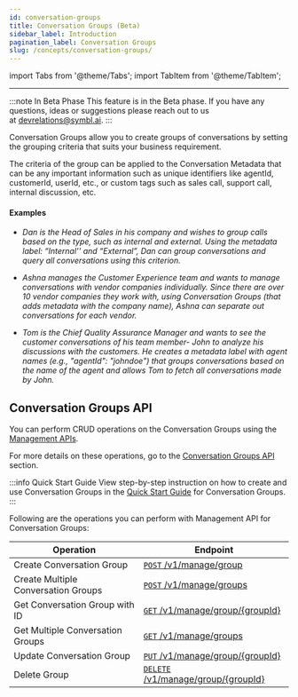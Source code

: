 ```yaml
---
id: conversation-groups
title: Conversation Groups (Beta)
sidebar_label: Introduction
pagination_label: Conversation Groups
slug: /concepts/conversation-groups/
---
```


import Tabs from '@theme/Tabs';
import TabItem from '@theme/TabItem';

---

:::note In Beta Phase
This feature is in the Beta phase. If you have any questions, ideas or suggestions please reach out to us at devrelations@symbl.ai.
:::

Conversation Groups allow you to create groups of conversations by setting the grouping criteria that suits your business requirement.

The criteria of the group can be applied to the Conversation Metadata that can be any important information such as unique identifiers like agentId, customerId, userId, etc., or custom tags such as sales call, support call, internal discussion, etc. 

#### Examples

- *Dan is the Head of Sales in his company and wishes to group calls based on the type, such as internal and external. Using the metadata label: “Internal'' and “External”, Dan can group conversations and query all conversations using this criterion.*

- *Ashna manages the Customer Experience team and wants to manage conversations with vendor companies individually. Since there are over 10 vendor companies they work with, using Conversation Groups (that adds metadata with the company name), Ashna can separate out conversations for each vendor.*


- *Tom is the Chief Quality Assurance Manager and wants to see the customer conversations of his team member- John to analyze his discussions with the customers. He creates a metadata label with agent names (e.g., "agentId": "johndoe") that groups conversations based on the name of the agent and allows Tom to fetch all conversations made by John.*


## Conversation Groups API

You can perform CRUD operations on the Conversation Groups using the [Management APIs](/docs/management-api/introduction). 

For more details on these operations, go to the [Conversation Groups API](/docs/management-api/conversation-groups/create-conversation-groups) section.  

:::info Quick Start Guide
View step-by-step instruction on how to create and use Conversation Groups in the [Quick Start Guide](/docs/management-api/conversation-groups/conversation-groups-intro#quick-start-guide) for Conversation Groups. 
:::

Following are the operations you can perform with Management API for Conversation Groups:

| Operation | Endpoint | 
|--------|----------|
Create Conversation Group | [`POST` /v1/manage/group](/docs/management-api/conversation-groups/create-conversation-groups) |
Create Multiple Conversation Groups | [`POST` /v1/manage/groups](/docs/management-api/conversation-groups/create-conversation-groups#creating-multiple-conversation-groups) |
Get Conversation Group with ID | [`GET` /v1/manage/group/{groupId}](/docs/management-api/conversation-groups/get-conversation-groups) | 
Get Multiple Conversation Groups | [`GET` /v1/manage/groups](/docs/management-api/conversation-groups/get-conversation-groups#get-multiple-conversation-groups) |
Update Conversation Group | [`PUT` /v1/manage/group/{groupId}](/docs/management-api/conversation-groups/put-conversation-groups) | 
Delete Group | [`DELETE` /v1/manage/group/{groupId}](/docs/management-api/conversation-groups/delete-conversation-groups) |
